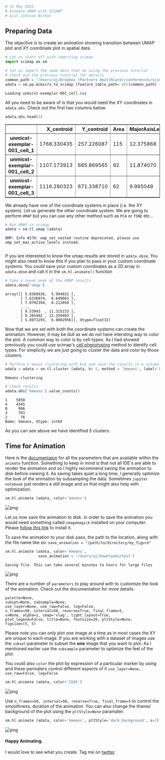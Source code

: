 ```python
# 31 May 2022
# Animate UMAP with SCIMAP
# Ajit Johnson Nirmal
```

## Preparing Data

The objective is to create an animation showing transition between UMAP plot and XY coordinate plot in spatial data.


```python
# Let us start off with importing scimap
import scimap as sm
```


```python
# let us import the same data that we using the previous tutorial
# Check out the previous tutorial for details
common_path = "/Users/aj/Dropbox (Partners HealthCare)/conferences/scimap_tutorial/may_2022_tutorial/"
adata = sm.pp.mcmicro_to_scimap (feature_table_path= str(common_path) + 'exemplar_001/quantification/unmicst-exemplar-001_cell.csv')

```

    Loading unmicst-exemplar-001_cell.csv


All you need to be aware of is that you would need the XY coordinates in `adata.obs`. Check out the first two columns below. 


```python
adata.obs.head(3)
```




<div>
<style scoped>
    .dataframe tbody tr th:only-of-type {
        vertical-align: middle;
    }

    .dataframe tbody tr th {
        vertical-align: top;
    }

    .dataframe thead th {
        text-align: right;
    }
</style>
<table border="1" class="dataframe">
  <thead>
    <tr style="text-align: right;">
      <th></th>
      <th>X_centroid</th>
      <th>Y_centroid</th>
      <th>Area</th>
      <th>MajorAxisLength</th>
      <th>MinorAxisLength</th>
      <th>Eccentricity</th>
      <th>Solidity</th>
      <th>Extent</th>
      <th>Orientation</th>
      <th>CellID</th>
      <th>imageid</th>
    </tr>
  </thead>
  <tbody>
    <tr>
      <th>unmicst-exemplar-001_cell_1</th>
      <td>1768.330435</td>
      <td>257.226087</td>
      <td>115</td>
      <td>12.375868</td>
      <td>11.823117</td>
      <td>0.295521</td>
      <td>0.966387</td>
      <td>0.798611</td>
      <td>-1.104797</td>
      <td>1</td>
      <td>unmicst-exemplar-001_cell</td>
    </tr>
    <tr>
      <th>unmicst-exemplar-001_cell_2</th>
      <td>1107.173913</td>
      <td>665.869565</td>
      <td>92</td>
      <td>11.874070</td>
      <td>9.982065</td>
      <td>0.541562</td>
      <td>0.948454</td>
      <td>0.696970</td>
      <td>-0.435290</td>
      <td>2</td>
      <td>unmicst-exemplar-001_cell</td>
    </tr>
    <tr>
      <th>unmicst-exemplar-001_cell_3</th>
      <td>1116.290323</td>
      <td>671.338710</td>
      <td>62</td>
      <td>9.995049</td>
      <td>8.673949</td>
      <td>0.496871</td>
      <td>0.837838</td>
      <td>0.563636</td>
      <td>1.355995</td>
      <td>3</td>
      <td>unmicst-exemplar-001_cell</td>
    </tr>
  </tbody>
</table>
</div>



We already have one of the coordinate systems in place (i.e. the XY system). Let us generate the other coordinate system. We are going to perform `UMAP` but you can use any other method such as `PCA` or `TSNE` etc...


```python
# Run UMAP in scimap
adata = sm.tl.umap (adata)
```

    OMP: Info #270: omp_set_nested routine deprecated, please use omp_set_max_active_levels instead.



```python

```

If you are interested to know the umap results are stored in `adata.obsm`. You might also need to know this if you plan to pass in your custom coordinate systems. You could save your custom coordinates as a 2D array in `adata.obsm` and call it in the `sm.hl.animate()` function


```python
# take a sneek peek at the UMAP results
adata.obsm['umap']
```




    array([[ 5.8368936,  5.994031 ],
           [ 7.6336074,  8.640663 ],
           [ 7.0792394,  8.212058 ],
           ...,
           [ 9.53943  , 11.315233 ],
           [ 8.265402 , 12.259403 ],
           [ 5.8973293,  6.0002956]], dtype=float32)



Now that we are set with both the coordinate systems can create the animation. However, it may be dull as we do not have intersting way to color the plot. A common way to color is by cell-types. As I had showed previously you could use scimap's [cell phenotyping](https://scimap.xyz/tutorials/2-scimap-tutorial-cell-phenotyping/) method to identify cell types. For simplicity we are just going to cluster the data and color by those clusters.


```python
# Perform k means clustering with k=5 and save the results in a column called kmeans
adata = adata = sm.tl.cluster (adata, k= 5, method = 'kmeans', label='kmeans')
```

    Kmeans clustering



```python
# check results
adata.obs['kmeans'].value_counts()
```




    1    5050
    4    4345
    0     996
    3     703
    2      76
    Name: kmeans, dtype: int64



As you can see above we have identified 5 clusters.

## Time for Animation

Here is the [documentaion](https://scimap.xyz/All%20Functions/D.%20Helper%20Functions/sm.hl.animate/) for all the parameters that are available within the `animate` function. Something to keep in mind is that not all IDE's are able to render the animation and so I highly recommend saving the animation to disk before viewing it. As saving takes quiet a long time, I generally optimize the look of the animation by subsampling the data. Sometimes `jupyter notebook` just renders a still image and so that might also help with optimization. 


```python
sm.hl.animate (adata, color='kmeans')
```


    
![png](6_animate_with_scimap_files/6_animate_with_scimap_18_0.png)
    


Let us now save the animation to disk. In order to save the animation you would need something called `imagemagick` installed on your computer. Please [follow this link](https://imagemagick.org/script/download.php) to install it. 

To save the animation to your disk pass, the path to the location, along with the file name like so: `save_animation = "/path/to/directory/my_figure"`


```python
sm.hl.animate (adata, color='kmeans',
               save_animation = '/Users/aj/Downloads/test')
```

    Saving file- This can take several minutes to hours for large files



    
![png](6_animate_with_scimap_files/6_animate_with_scimap_20_1.png)
    


There are a number of `parameters` to play around with to customize the look of the animation. Check out the documentation for more details.
```
palette=None, 
subset=None, subsample=None,
use_layer=None, use_raw=False, log=False, 
n_frames=50, interval=50, reverse=True, final_frame=5, 
s=None, alpha=1, cmap='vlag', tight_layout=True, 
plot_legend=False, title=None, fontsize=20, pltStyle=None,
figsize=(5, 5)
```

Please note you can only plot one image at a time as in most cases the XY are unique to each image. If you are working with a dataset of images use the `subset` parameter to subset the **one** image that you want to plot. As I mentioned earlier use the `subsample` parameter to optimize the feel of the plot. 

You could also `color` the plot by expression of a particular marker by using and these parmaters control different aspects of it `use_layer=None, use_raw=False, log=False` 


```python
sm.hl.animate (adata, color='CD45')
```


    
![png](6_animate_with_scimap_files/6_animate_with_scimap_22_0.png)
    


Use `n_frames=50, interval=50, reverse=True, final_frame=5` to control the smoothness, duration of the animation. You can also change the theme/ background of the plot using the `pltStyle=None` paramater. 


```python
sm.hl.animate (adata, color='kmeans', pltStyle='dark_background', s=1)
```


    
![png](6_animate_with_scimap_files/6_animate_with_scimap_24_0.png)
    


#### Happy Animating. 

I would love to see what you create. Tag me on [twitter](https://twitter.com/ajitjohnson_n).
